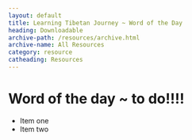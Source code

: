 ```yaml
---
layout: default
title: Learning Tibetan Journey ~ Word of the Day
heading: Downloadable
archive-path: /resources/archive.html
archive-name: All Resources
category: resource
catheading: Resources
---
```

# Word of the day ~ to do!!!!

* Item one
* Item two